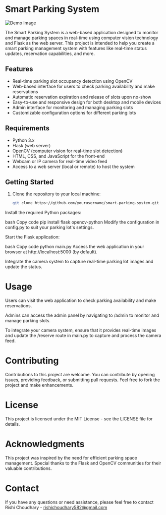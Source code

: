 # Smart Parking System

![Demo Image](demo.png)

The Smart Parking System is a web-based application designed to monitor and manage parking spaces in real-time using computer vision technology and Flask as the web server. This project is intended to help you create a smart parking management system with features like real-time status updates, reservation capabilities, and more.

## Features

- Real-time parking slot occupancy detection using OpenCV
- Web-based interface for users to check parking availability and make reservations
- Automatic reservation expiration and release of slots upon no-show
- Easy-to-use and responsive design for both desktop and mobile devices
- Admin interface for monitoring and managing parking slots
- Customizable configuration options for different parking lots

## Requirements

- Python 3.x
- Flask (web server)
- OpenCV (computer vision for real-time slot detection)
- HTML, CSS, and JavaScript for the front-end
- Webcam or IP camera for real-time video feed
- Access to a web server (local or remote) to host the system

## Getting Started

1. Clone the repository to your local machine:

   ```bash
   git clone https://github.com/yourusername/smart-parking-system.git
Install the required Python packages:

bash
Copy code
pip install flask opencv-python
Modify the configuration in config.py to suit your parking lot's settings.

Start the Flask application:

bash
Copy code
python main.py
Access the web application in your browser at http://localhost:5000 (by default).

Integrate the camera system to capture real-time parking lot images and update the status.

# Usage
Users can visit the web application to check parking availability and make reservations.

Admins can access the admin panel by navigating to /admin to monitor and manage parking slots.

To integrate your camera system, ensure that it provides real-time images and update the /reserve route in main.py to capture and process the camera feed.

# Contributing
Contributions to this project are welcome. You can contribute by opening issues, providing feedback, or submitting pull requests. Feel free to fork the project and make enhancements.

# License
This project is licensed under the MIT License - see the LICENSE file for details.

# Acknowledgments
This project was inspired by the need for efficient parking space management.
Special thanks to the Flask and OpenCV communities for their valuable contributions.
# Contact
If you have any questions or need assistance, please feel free to contact Rishi Choudhary - rishichoudhary582@gmail.com


